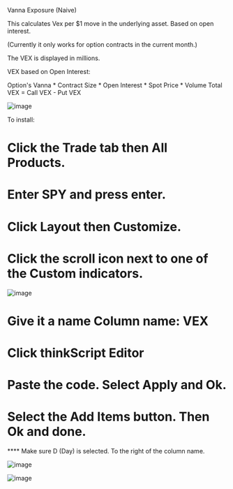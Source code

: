 Vanna Exposure (Naive)

This calculates Vex per $1 move in the underlying asset. Based on open interest.

(Currently it only works for option contracts in the current month.)

The VEX is displayed in millions.

VEX based on Open Interest:

Option's Vanna * Contract Size * Open Interest * Spot Price * Volume
Total VEX = Call VEX - Put VEX

![image](https://github.com/revelldd/thinkscript/assets/158004168/7a2857be-f690-46ff-91de-d64e32a60cb3)

To install:
# Click the Trade tab then All Products.
# Enter SPY and press enter.
# Click Layout then Customize.
# Click the scroll icon next to one of the Custom indicators.

![image](https://github.com/revelldd/thinkscript/assets/158004168/e892bba4-ed2b-4c2b-80f4-57abd071079a)

# Give it a name Column name: VEX
# Click thinkScript Editor
# Paste the code. Select Apply and Ok.
# Select the Add Items button. Then Ok and done. 

**** Make sure D (Day) is selected. To the right of the column name.

![image](https://github.com/revelldd/thinkscript/assets/158004168/352debd1-8eb1-451e-be6d-fd95e6eece6b)

![image](https://github.com/2187Nick/thinkscript/assets/75052782/38a6b673-2780-4e1c-a9dd-85299ee37754)
